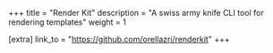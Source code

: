 +++
title = "Render Kit"
description = "A swiss army knife CLI tool for rendering templates"
weight = 1

[extra]
link_to = "https://github.com/orellazri/renderkit"
+++
